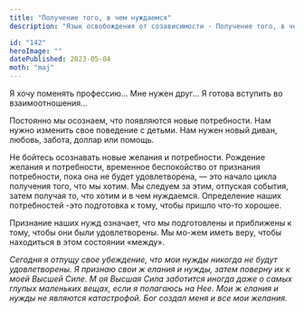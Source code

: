 ```yaml
---
title: "Получение того, в чем нуждаемся"
description: "Язык освобождения от созависимости - Получение того, в чем нуждаемся"

id: "142"
heroImage: ""
datePublished: 2023-05-04
moth: "maj"
---
```


Я хочу поменять профессию… Мне нужен друг… Я готова вступить во
взаимоотношения…

Постоянно мы осознаем, что появляются новые потребности. Нам нужно изменить
свое поведение с детьми. Нам нужен новый диван, любовь, забота, доллар или
помощь.

Не бойтесь осознавать новые желания и потребности. Рождение желания и
потребности, временное беспокойство от признания потребности, пока она не
будет удовлетворена, — это начало цикла получения того, что мы хотим. Мы
следуем за этим, отпуская события, затем получая то, что хотим и в чем
нуждаемся. Определение наших потребностей -это подготовка к тому, чтобы пришло
что-то хорошее.

Признание наших нужд означает, что мы подготовлены и приближены к тому, чтобы
они были удовлетворены. Мы мо-жем иметь веру, чтобы находиться в этом
состоянии «между».

_Сегодня_ _я_ _отпущу_ _свое_ _убеждение,_ _что_ _мои_ _нужды_ _никогда_ _не_
_будут_ _удовлетворены._ _Я_ _признаю_ _свои_ _ж_ _елания_ _и_ _нужды,_
_затем_ _поверну_ _их_ _к_ _моей_ _Высшей_ _Силе._ _М_ _оя_ _Высшая_ _Сила_
_заботится_ _иногда_ _даже_ _о_ _самых_ _глупых_ _маленьких_ _вещах,_ _если_
_я_ _полагаюсь_ _на_ _Нее._ _Мои_ _ж_ _елания_ _и_ _нужды_ _не_ _являются_
_катастрофой._ _Бог_ _создал_ _меня_ _и_ _все_ _мои_ _желания._
